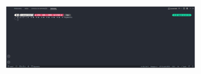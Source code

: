 ![](https://github.com/NiziulLuizin/EstudosP/blob/7c220ea6a29c7b60fc10378a6ff9ef04f715c7d3/Object-orientation/Fundamentals/Using-and-Dispose/Payments/Screenshorts-of-the-running-code/Using-and-Dispose.gif?raw=true)
